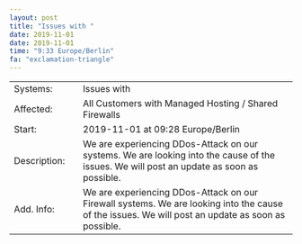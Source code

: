 ```yaml
---
layout: post
title: "Issues with "
date: 2019-11-01
date: 2019-11-01
time: "9:33 Europe/Berlin"
fa: "exclamation-triangle"
---
```


|                   |   |                                                                      |
|-------------------|---|----------------------------------------------------------------------|
| Systems:          |   | Issues with |
| Affected:         |   | All Customers with Managed Hosting / Shared Firewalls |
| Start:            |   | 2019-11-01 at 09:28 Europe/Berlin |
| Description:      |   | We are experiencing DDos-Attack on our  systems. We are looking into the cause of the issues. We will post an update as soon as possible. |
| Add. Info:        |   | We are experiencing DDos-Attack on our Firewall systems. We are looking into the cause of the issues. We will post an update as soon as possible. |